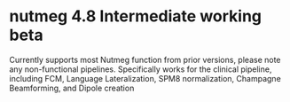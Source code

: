 # nutmeg 4.8 Intermediate working beta
Currently supports most Nutmeg function from prior versions, please note any non-functional pipelines.
Specifically works for the clinical pipeline, including FCM, Language Lateralization, SPM8 normalization, Champagne Beamforming, and Dipole creation
